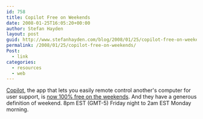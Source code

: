 ```yaml
---
id: 758
title: Copilot Free on Weekends
date: 2008-01-25T16:05:20+00:00
author: Stefan Hayden
layout: post
guid: http://www.stefanhayden.com/blog/2008/01/25/copilot-free-on-weekends/
permalink: /2008/01/25/copilot-free-on-weekends/
Post:
  - link
categories:
  - resources
  - web
---
```

<a href="https://www.copilot.com/">Copilot</a>, the app that lets you easily remote control another's computer for user support, is <a href="http://www.joelonsoftware.com/items/2008/01/25.html">now 100% free on the weekends</a>.  And they have a generous definition of weekend. 8pm EST (GMT-5) Friday night to 2am EST Monday morning.